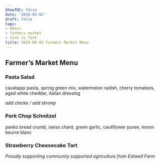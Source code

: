 ```yaml
---
ShowTOC: false
date: '2019-05-02'
draft: false
tags:
- menus
- farmers market
- farm to fork
title: 2019-05-02 Farmers Market Menu
---
```


## Farmer’s Market Menu

### Pasta Salad

cavatappi pasta, spring green mix, watermelon radish,
cherry tomatoes, aged white cheddar, italian dressing

*add chicke / add shrimp*

### Pork Chop Schnitzel

panko bread crumb, swiss chard, green garlic,
cauliflower puree, lemon beurre blanc

### Strawberry Cheesecake Tart


*Proudly supporting community supported agriculture from Eatwell Farm*
